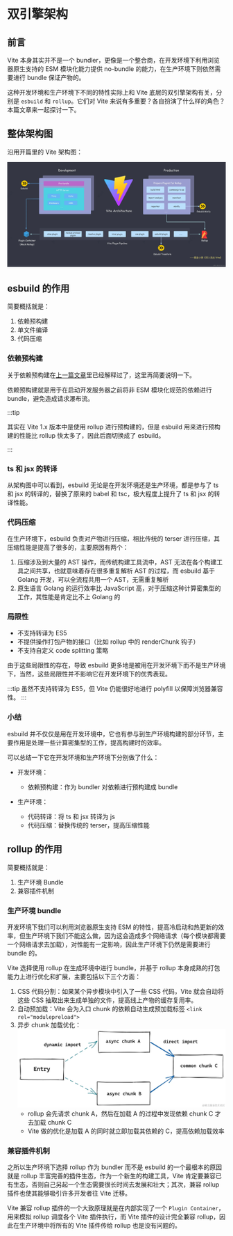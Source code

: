 # 双引擎架构

## 前言

Vite 本身其实并不是一个 bundler，更像是一个整合商，在开发环境下利用浏览器原生支持的 ESM 模块化能力提供 no-bundle 的能力，在生产环境下则依然需要进行 bundle 保证产物的。

这种开发环境和生产环境下不同的特性实际上和 Vite 底层的双引擎架构有关，分别是 `esbuild` 和 `rollup`。它们对 Vite 来说有多重要？各自扮演了什么样的角色？本篇文章来一起探讨一下。

## 整体架构图

沿用开篇里的 Vite 架构图：

![vite_architecture](./images/vite_architecture.jpg)

## esbuild 的作用

简要概括就是：

1. 依赖预构建
2. 单文件编译
3. 代码压缩

### 依赖预构建

关于依赖预构建在[上一篇文章](./pre-build.md)里已经解释过了，这里再简要说明一下。

依赖预构建就是用于在启动开发服务器之前将非 ESM 模块化规范的依赖进行 bundle，避免造成请求瀑布流。

:::tip

其实在 Vite 1.x 版本中是使用 rollup 进行预构建的，但是 esbuild 用来进行预构建的性能比 rollup 快太多了，因此后面切换成了 esbuild。

:::

### ts 和 jsx 的转译

从架构图中可以看到，esbuild 无论是在开发环境还是生产环境，都是参与了 ts 和 jsx 的转译的，替换了原来的 babel 和 tsc，极大程度上提升了 ts 和 jsx 的转译性能。

### 代码压缩

在生产环境下，esbuild 负责对产物进行压缩，相比传统的 terser 进行压缩，其压缩性能是提高了很多的，主要原因有两个：

1. 压缩涉及到大量的 AST 操作，而传统构建工具流中，AST 无法在各个构建工具之间共享，也就意味着存在很多重复解析 AST 的过程，而 esbuild 基于 Golang 开发，可以全流程共用一个 AST，无需重复解析
2. 原生语言 Golang 的运行效率比 JavaScript 高，对于压缩这种计算密集型的工作，其性能是肯定比不上 Golang 的

### 局限性

- 不支持转译为 ES5
- 不提供操作打包产物的接口（比如 rollup 中的 renderChunk 钩子）
- 不支持自定义 code splitting 策略

由于这些局限性的存在，导致 esbuild 更多地是被用在开发环境下而不是生产环境下，当然，这些局限性并不影响它在开发环境下的优秀表现。

:::tip
虽然不支持转译为 ES5，但 Vite 仍能很好地进行 polyfill 以保障浏览器兼容性。
:::

### 小结

esbuild 并不仅仅是用在开发环境中，它也有参与到生产环境构建的部分环节，主要作用是处理一些计算密集型的工作，提高构建时的效率。

可以总结一下它在开发环境和生产环境下分别做了什么：

- 开发环境：

  - 依赖预构建：作为 bundler 对依赖进行预构建成 bundle

- 生产环境：
  - 代码转译：将 ts 和 jsx 转译为 js
  - 代码压缩：替换传统的 terser，提高压缩性能

## rollup 的作用

简要概括就是：

1. 生产环境 Bundle
2. 兼容插件机制

### 生产环境 bundle

开发环境下我们可以利用浏览器原生支持 ESM 的特性，提高冷启动和热更新的效率，但生产环境下我们不能这么做，因为这会造成多个网络请求（每个模块都需要一个网络请求去加载），对性能有一定影响，因此生产环境下仍然是需要进行 bundle 的。

Vite 选择使用 rollup 在生成环境中进行 bundle，并基于 rollup 本身成熟的打包能力上进行优化和扩展，主要包括以下三个方面：

1. CSS 代码分割：如果某个异步模块中引入了一些 CSS 代码，Vite 就会自动将这些 CSS 抽取出来生成单独的文件，提高线上产物的缓存复用率。
2. 自动预加载：Vite 会为入口 chunk 的依赖自动生成预加载标签 `<link rel="modulepreload">`
3. 异步 chunk 加载优化：
   ![async_chunk_optimize](./images/async_chunk_optimize.jpg)
   - rollup 会先请求 chunk A，然后在加载 A 的过程中发现依赖 chunk C 才去加载 chunk C
   - Vite 做的优化是加载 A 的同时就立即加载其依赖的 C，提高依赖加载效率

### 兼容插件机制

之所以生产环境下选择 rollup 作为 bundler 而不是 esbuild 的一个最根本的原因就是 rollup 丰富完善的插件生态，作为一个新生的构建工具，Vite 肯定要兼容已有生态，否则自己另起一个生态需要很长时间去发展和壮大；其次，兼容 rollup 插件也使其能够吸引许多开发者往 Vite 迁移。

Vite 兼容 rollup 插件的一个大致原理就是在内部实现了一个 `Plugin Container`，用来模拟 rollup 调度各个 Vite 插件执行，而 Vite 插件的设计完全兼容 rollup，因此在生产环境中将所有的 Vite 插件传给 rollup 也是没有问题的。
